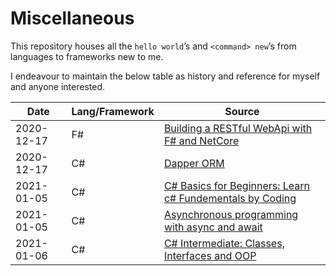 # Miscellaneous

This repository houses all the `hello world`’s and `<command> new`’s from languages to frameworks new to me.

I endeavour to maintain the below table as history and reference for myself and anyone interested.

| Date       | Lang/Framework | Source |
| ---------- | -------------- | ------ |
| 2020-12-17 | F#             | [Building a RESTful WebApi with F# and NetCore](https://nicolaiarocci.com/building-a-restful-webapi-with-fsharp-and-netcore/)
| 2020-12-17 | C#             | [Dapper ORM](https://dapper-tutorial.net/)
| 2021-01-05 | C#             | [C# Basics for Beginners: Learn c# Fundementals by Coding](https://www.udemy.com/course/csharp-tutorial-for-beginners)
| 2021-01-05 | C#             | [Asynchronous programming with async and await](https://docs.microsoft.com/en-us/dotnet/csharp/programming-guide/concepts/async/)
| 2021-01-06 | C#             | [C# Intermediate: Classes, Interfaces and OOP](https://www.udemy.com/course/csharp-intermediate-classes-interfaces-and-oop)